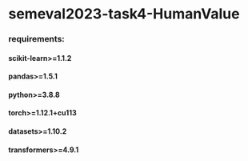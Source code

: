 # semeval2023-task4-HumanValue
### requirements:
#### scikit-learn>=1.1.2
#### pandas>=1.5.1
#### python>=3.8.8
#### torch>=1.12.1+cu113
#### datasets>=1.10.2
#### transformers>=4.9.1
